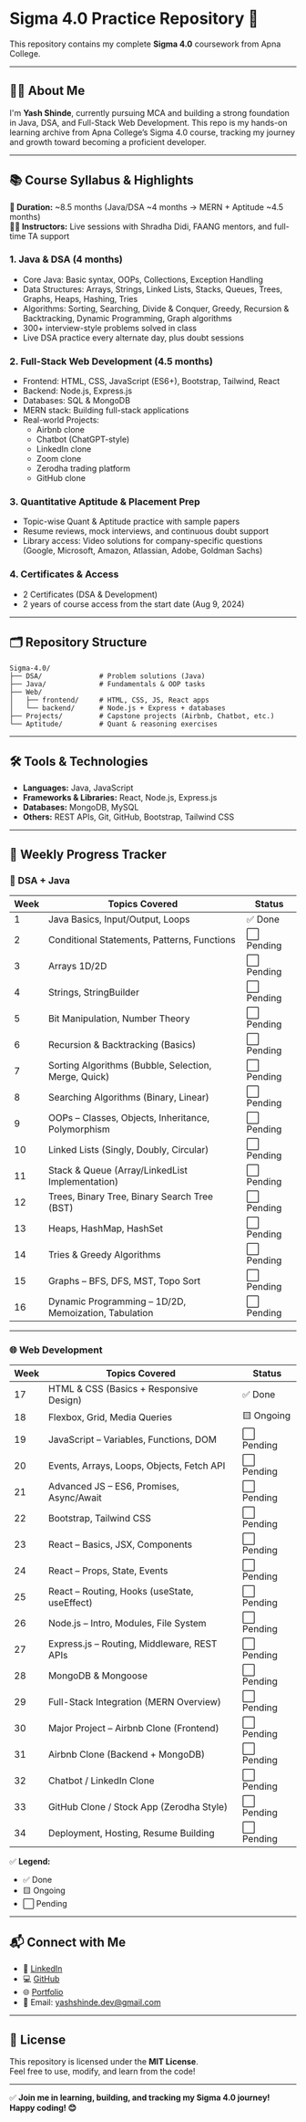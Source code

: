 # Sigma 4.0 Practice Repository 🚀

This repository contains my complete **Sigma 4.0** coursework from Apna College.

---

## 👨‍💻 About Me

I'm **Yash Shinde**, currently pursuing MCA and building a strong foundation in Java, DSA, and Full-Stack Web Development. This repo is my hands-on learning archive from Apna College’s Sigma 4.0 course, tracking my journey and growth toward becoming a proficient developer.

---

## 📚 Course Syllabus & Highlights

**📌 Duration:** ~8.5 months (Java/DSA ~4 months → MERN + Aptitude ~4.5 months)  
**🧑‍🏫 Instructors:** Live sessions with Shradha Didi, FAANG mentors, and full-time TA support

### 1. Java & DSA (4 months)
- Core Java: Basic syntax, OOPs, Collections, Exception Handling  
- Data Structures: Arrays, Strings, Linked Lists, Stacks, Queues, Trees, Graphs, Heaps, Hashing, Tries  
- Algorithms: Sorting, Searching, Divide & Conquer, Greedy, Recursion & Backtracking, Dynamic Programming, Graph algorithms  
- 300+ interview-style problems solved in class  
- Live DSA practice every alternate day, plus doubt sessions

### 2. Full-Stack Web Development (4.5 months)
- Frontend: HTML, CSS, JavaScript (ES6+), Bootstrap, Tailwind, React  
- Backend: Node.js, Express.js  
- Databases: SQL & MongoDB  
- MERN stack: Building full-stack applications  
- Real-world Projects:
  - Airbnb clone
  - Chatbot (ChatGPT-style)
  - LinkedIn clone
  - Zoom clone
  - Zerodha trading platform
  - GitHub clone

### 3. Quantitative Aptitude & Placement Prep
- Topic-wise Quant & Aptitude practice with sample papers  
- Resume reviews, mock interviews, and continuous doubt support  
- Library access: Video solutions for company-specific questions (Google, Microsoft, Amazon, Atlassian, Adobe, Goldman Sachs)

### 4. Certificates & Access
- 2 Certificates (DSA & Development)  
- 2 years of course access from the start date (Aug 9, 2024)

---
## 🗂 Repository Structure

```
Sigma-4.0/
├── DSA/              # Problem solutions (Java)
├── Java/             # Fundamentals & OOP tasks
├── Web/
│   ├── frontend/     # HTML, CSS, JS, React apps
│   └── backend/      # Node.js + Express + databases
├── Projects/         # Capstone projects (Airbnb, Chatbot, etc.)
└── Aptitude/         # Quant & reasoning exercises
```
---
## 🛠 Tools & Technologies

- **Languages:** Java, JavaScript  
- **Frameworks & Libraries:** React, Node.js, Express.js  
- **Databases:** MongoDB, MySQL  
- **Others:** REST APIs, Git, GitHub, Bootstrap, Tailwind CSS

---

## 📅 Weekly Progress Tracker

### 🧠 DSA + Java 

| Week | Topics Covered                                         | Status   |
|------|--------------------------------------------------------|----------|
| 1    | Java Basics, Input/Output, Loops                       | ✅ Done   |
| 2    | Conditional Statements, Patterns, Functions            | ⬜ Pending  |
| 3    | Arrays 1D/2D                                           | ⬜ Pending   |
| 4    | Strings, StringBuilder                                 | ⬜ Pending   |
| 5    | Bit Manipulation, Number Theory                        | ⬜ Pending   |
| 6    | Recursion & Backtracking (Basics)                      | ⬜ Pending   |
| 7    | Sorting Algorithms (Bubble, Selection, Merge, Quick)  | ⬜ Pending   |
| 8    | Searching Algorithms (Binary, Linear)                  | ⬜ Pending   |
| 9    | OOPs – Classes, Objects, Inheritance, Polymorphism     | ⬜ Pending  |
| 10   | Linked Lists (Singly, Doubly, Circular)                | ⬜ Pending   |
| 11   | Stack & Queue (Array/LinkedList Implementation)        | ⬜ Pending |
| 12   | Trees, Binary Tree, Binary Search Tree (BST)           | ⬜ Pending |
| 13   | Heaps, HashMap, HashSet                                | ⬜ Pending |
| 14   | Tries & Greedy Algorithms                              | ⬜ Pending |
| 15   | Graphs – BFS, DFS, MST, Topo Sort                      | ⬜ Pending |
| 16   | Dynamic Programming – 1D/2D, Memoization, Tabulation   | ⬜ Pending |

---

### 🌐 Web Development 

| Week | Topics Covered                                         | Status   |
|------|--------------------------------------------------------|----------|
| 17   | HTML & CSS (Basics + Responsive Design)                | ✅ Done |
| 18   | Flexbox, Grid, Media Queries                           |🟨 Ongoing |
| 19   | JavaScript – Variables, Functions, DOM                 | ⬜ Pending |
| 20   | Events, Arrays, Loops, Objects, Fetch API              | ⬜ Pending |
| 21   | Advanced JS – ES6, Promises, Async/Await               | ⬜ Pending |
| 22   | Bootstrap, Tailwind CSS                                | ⬜ Pending |
| 23   | React – Basics, JSX, Components                        | ⬜ Pending |
| 24   | React – Props, State, Events                           | ⬜ Pending |
| 25   | React – Routing, Hooks (useState, useEffect)           | ⬜ Pending |
| 26   | Node.js – Intro, Modules, File System                  | ⬜ Pending |
| 27   | Express.js – Routing, Middleware, REST APIs            | ⬜ Pending |
| 28   | MongoDB & Mongoose                                     | ⬜ Pending |
| 29   | Full-Stack Integration (MERN Overview)                 | ⬜ Pending |
| 30   | Major Project – Airbnb Clone (Frontend)                | ⬜ Pending |
| 31   | Airbnb Clone (Backend + MongoDB)                       | ⬜ Pending |
| 32   | Chatbot / LinkedIn Clone                               | ⬜ Pending |
| 33   | GitHub Clone / Stock App (Zerodha Style)               | ⬜ Pending |
| 34   | Deployment, Hosting, Resume Building                   | ⬜ Pending |


✅ **Legend:**
- ✅ Done
- 🟨 Ongoing
- ⬜ Pending

---

## 📬 Connect with Me

- 🔗 [LinkedIn](https://www.linkedin.com/in/yasssh-shinde/)
- 💻 [GitHub](https://github.com/yasssh-shinde)
- 🌐 [Portfolio](https://yasssh-shinde.github.io/yashshinde.github.io/)
- 📧 Email: yashshinde.dev@gmail.com

---

## 📜 License

This repository is licensed under the **MIT License**.  
Feel free to use, modify, and learn from the code!

---


✅ **Join me in learning, building, and tracking my Sigma 4.0 journey!**  
**Happy coding! 😊**
